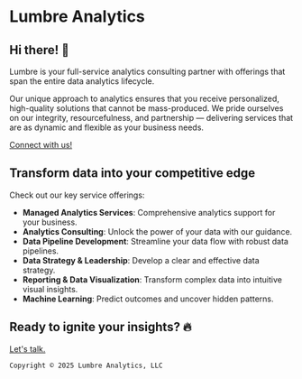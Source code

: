 # Lumbre Analytics

## Hi there! 👋

Lumbre is your full-service analytics consulting partner with offerings that span the entire data analytics lifecycle.

Our unique approach to analytics ensures that you receive personalized, high-quality solutions that cannot be mass-produced. We pride ourselves on our integrity, resourcefulness, and partnership — delivering services that are as dynamic and flexible as your business needs.

[Connect with us!](https://www.lumbreanalytics.com/contact)

## Transform data into your competitive edge

Check out our key service offerings:

* **Managed Analytics Services**: Comprehensive analytics support for your business.
* **Analytics Consulting**: Unlock the power of your data with our guidance.
* **Data Pipeline Development**: Streamline your data flow with robust data pipelines.
* **Data Strategy & Leadership**: Develop a clear and effective data strategy.
* **Reporting & Data Visualization**: Transform complex data into intuitive visual insights.
* **Machine Learning**: Predict outcomes and uncover hidden patterns.

## Ready to ignite your insights? 🔥

[Let's talk.](https://www.lumbreanalytics.com/contact)

``Copyright © 2025 Lumbre Analytics, LLC``

